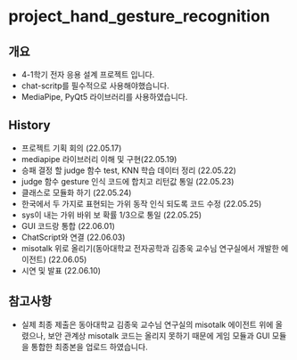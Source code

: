 # project_hand_gesture_recognition
 ## 개요
- 4-1학기 전자 응용 설계 프로젝트 입니다.
- chat-scritp를 필수적으로 사용해야했습니다.
- MediaPipe, PyQt5 라이브러리를 사용하였습니다.



 ## History

- 프로젝트 기획 회의 (22.05.17)
- mediapipe 라이브러리 이해 및 구현(22.05.19)
- 승패 결정 할 judge 함수 test, KNN 학습 데이터 정리 (22.05.22)
- judge 함수 gesture 인식 코드에 합치고 리턴값 통일 (22.05.23)
- 클래스로 모듈화 하기 (22.05.24)
- 한국에서 두 가지로 표현되는 가위 동작 인식 되도록 코드 수정 (22.05.25)
- sys이 내는 가위 바위 보 확률 1/3으로 통일 (22.05.25)
- GUI 코드랑 통합 (22.06.01)
- ChatScript와 연결 (22.06.03)
- misotalk 위로 올리기(동아대학교 전자공학과 김종욱 교수님 연구실에서 개발한 에이전트) (22.06.05)
- 시연 및 발표 (22.06.10)

## 참고사항
- 실제 최종 제출은 동아대학교 김종욱 교수님 연구실의 misotalk 에이전트 위에 올렸으나, 보안 관계상 misotalk 코드는 올리지 못하기 때문에 게임 모듈과 GUI 모듈을 통합한 최종본을 업로드 하였습니다.

